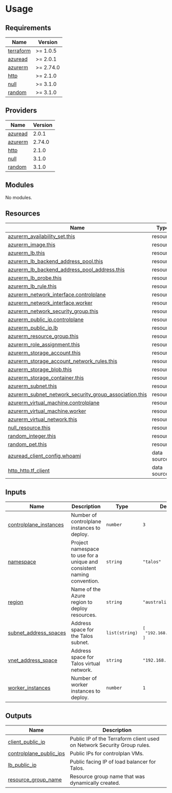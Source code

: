 # Usage

<!--- BEGIN_TF_DOCS --->
## Requirements

| Name | Version |
|------|---------|
| <a name="requirement_terraform"></a> [terraform](#requirement\_terraform) | >= 1.0.5 |
| <a name="requirement_azuread"></a> [azuread](#requirement\_azuread) | >= 2.0.1 |
| <a name="requirement_azurerm"></a> [azurerm](#requirement\_azurerm) | >= 2.74.0 |
| <a name="requirement_http"></a> [http](#requirement\_http) | >= 2.1.0 |
| <a name="requirement_null"></a> [null](#requirement\_null) | >= 3.1.0 |
| <a name="requirement_random"></a> [random](#requirement\_random) | >= 3.1.0 |

## Providers

| Name | Version |
|------|---------|
| <a name="provider_azuread"></a> [azuread](#provider\_azuread) | 2.0.1 |
| <a name="provider_azurerm"></a> [azurerm](#provider\_azurerm) | 2.74.0 |
| <a name="provider_http"></a> [http](#provider\_http) | 2.1.0 |
| <a name="provider_null"></a> [null](#provider\_null) | 3.1.0 |
| <a name="provider_random"></a> [random](#provider\_random) | 3.1.0 |

## Modules

No modules.

## Resources

| Name | Type |
|------|------|
| [azurerm_availability_set.this](https://registry.terraform.io/providers/hashicorp/azurerm/latest/docs/resources/availability_set) | resource |
| [azurerm_image.this](https://registry.terraform.io/providers/hashicorp/azurerm/latest/docs/resources/image) | resource |
| [azurerm_lb.this](https://registry.terraform.io/providers/hashicorp/azurerm/latest/docs/resources/lb) | resource |
| [azurerm_lb_backend_address_pool.this](https://registry.terraform.io/providers/hashicorp/azurerm/latest/docs/resources/lb_backend_address_pool) | resource |
| [azurerm_lb_backend_address_pool_address.this](https://registry.terraform.io/providers/hashicorp/azurerm/latest/docs/resources/lb_backend_address_pool_address) | resource |
| [azurerm_lb_probe.this](https://registry.terraform.io/providers/hashicorp/azurerm/latest/docs/resources/lb_probe) | resource |
| [azurerm_lb_rule.this](https://registry.terraform.io/providers/hashicorp/azurerm/latest/docs/resources/lb_rule) | resource |
| [azurerm_network_interface.controlplane](https://registry.terraform.io/providers/hashicorp/azurerm/latest/docs/resources/network_interface) | resource |
| [azurerm_network_interface.worker](https://registry.terraform.io/providers/hashicorp/azurerm/latest/docs/resources/network_interface) | resource |
| [azurerm_network_security_group.this](https://registry.terraform.io/providers/hashicorp/azurerm/latest/docs/resources/network_security_group) | resource |
| [azurerm_public_ip.controlplane](https://registry.terraform.io/providers/hashicorp/azurerm/latest/docs/resources/public_ip) | resource |
| [azurerm_public_ip.lb](https://registry.terraform.io/providers/hashicorp/azurerm/latest/docs/resources/public_ip) | resource |
| [azurerm_resource_group.this](https://registry.terraform.io/providers/hashicorp/azurerm/latest/docs/resources/resource_group) | resource |
| [azurerm_role_assignment.this](https://registry.terraform.io/providers/hashicorp/azurerm/latest/docs/resources/role_assignment) | resource |
| [azurerm_storage_account.this](https://registry.terraform.io/providers/hashicorp/azurerm/latest/docs/resources/storage_account) | resource |
| [azurerm_storage_account_network_rules.this](https://registry.terraform.io/providers/hashicorp/azurerm/latest/docs/resources/storage_account_network_rules) | resource |
| [azurerm_storage_blob.this](https://registry.terraform.io/providers/hashicorp/azurerm/latest/docs/resources/storage_blob) | resource |
| [azurerm_storage_container.this](https://registry.terraform.io/providers/hashicorp/azurerm/latest/docs/resources/storage_container) | resource |
| [azurerm_subnet.this](https://registry.terraform.io/providers/hashicorp/azurerm/latest/docs/resources/subnet) | resource |
| [azurerm_subnet_network_security_group_association.this](https://registry.terraform.io/providers/hashicorp/azurerm/latest/docs/resources/subnet_network_security_group_association) | resource |
| [azurerm_virtual_machine.controlplane](https://registry.terraform.io/providers/hashicorp/azurerm/latest/docs/resources/virtual_machine) | resource |
| [azurerm_virtual_machine.worker](https://registry.terraform.io/providers/hashicorp/azurerm/latest/docs/resources/virtual_machine) | resource |
| [azurerm_virtual_network.this](https://registry.terraform.io/providers/hashicorp/azurerm/latest/docs/resources/virtual_network) | resource |
| [null_resource.this](https://registry.terraform.io/providers/hashicorp/null/latest/docs/resources/resource) | resource |
| [random_integer.this](https://registry.terraform.io/providers/hashicorp/random/latest/docs/resources/integer) | resource |
| [random_pet.this](https://registry.terraform.io/providers/hashicorp/random/latest/docs/resources/pet) | resource |
| [azuread_client_config.whoami](https://registry.terraform.io/providers/hashicorp/azuread/latest/docs/data-sources/client_config) | data source |
| [http_http.tf_client](https://registry.terraform.io/providers/hashicorp/http/latest/docs/data-sources/http) | data source |

## Inputs

| Name | Description | Type | Default | Required |
|------|-------------|------|---------|:--------:|
| <a name="input_controlplane_instances"></a> [controlplane\_instances](#input\_controlplane\_instances) | Number of controlplane instances to deploy. | `number` | `3` | no |
| <a name="input_namespace"></a> [namespace](#input\_namespace) | Project namespace to use for a unique and consistent naming convention. | `string` | `"talos"` | no |
| <a name="input_region"></a> [region](#input\_region) | Name of the Azure region to deploy resources. | `string` | `"australiasoutheast"` | no |
| <a name="input_subnet_address_spaces"></a> [subnet\_address\_spaces](#input\_subnet\_address\_spaces) | Address space for the Talos subnet. | `list(string)` | <pre>[<br>  "192.168.254.0/24"<br>]</pre> | no |
| <a name="input_vnet_address_space"></a> [vnet\_address\_space](#input\_vnet\_address\_space) | Address space for Talos virtual network. | `string` | `"192.168.254.0/23"` | no |
| <a name="input_worker_instances"></a> [worker\_instances](#input\_worker\_instances) | Number of worker instances to deploy. | `number` | `1` | no |

## Outputs

| Name | Description |
|------|-------------|
| <a name="output_client_public_ip"></a> [client\_public\_ip](#output\_client\_public\_ip) | Public IP of the Terraform client used on Network Security Group rules. |
| <a name="output_controlplane_public_ips"></a> [controlplane\_public\_ips](#output\_controlplane\_public\_ips) | Public IPs for controlplan VMs. |
| <a name="output_lb_public_ip"></a> [lb\_public\_ip](#output\_lb\_public\_ip) | Public facing IP of load balancer for Talos. |
| <a name="output_resource_group_name"></a> [resource\_group\_name](#output\_resource\_group\_name) | Resource group name that was dynamically created. |

<!--- END_TF_DOCS --->


